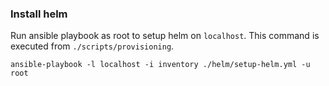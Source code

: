 ### Install helm

Run ansible playbook as root to setup helm on `localhost`. This command is executed from `./scripts/provisioning`.

```
ansible-playbook -l localhost -i inventory ./helm/setup-helm.yml -u root
```
